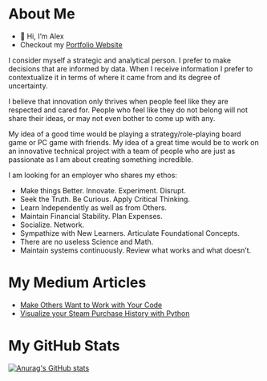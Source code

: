 # About Me

- 👋 Hi, I’m Alex
- Checkout my [Portfolio Website](https://max-torch.github.io/)

I consider myself a strategic and analytical person. I prefer to make decisions that are informed by data. When I receive information I prefer to contextualize it in terms of where it came from and its degree of uncertainty.

I believe that innovation only thrives when people feel like they are respected and cared for. People who feel like they do not belong will not share their ideas, or may not even bother to come up with any.

My idea of a good time would be playing a strategy/role-playing board game or PC game with friends. My idea of a great time would be to work on an innovative technical project with a team of people who are just as passionate as I am about creating something incredible.

I am looking for an employer who shares my ethos:

* Make things Better. Innovate. Experiment. Disrupt.
* Seek the Truth. Be Curious. Apply Critical Thinking.
* Learn Independently as well as from Others.
* Maintain Financial Stability. Plan Expenses.
* Socialize. Network.
* Sympathize with New Learners. Articulate Foundational Concepts.
* There are no useless Science and Math.
* Maintain systems continuously. Review what works and what doesn’t.

# My Medium Articles
<!-- BLOG-POST-LIST:START -->
- [Make Others Want to Work with Your Code](https://medium.com/codex/make-others-want-to-work-with-your-code-93bf745bd35b?source=rss-28163ad07642------2)
- [Visualize your Steam Purchase History with Python](https://lacsonalexanderz.medium.com/visualize-your-steam-purchase-history-with-python-21de2c2a365a?source=rss-28163ad07642------2)
<!-- BLOG-POST-LIST:END -->

# My GitHub Stats
[![Anurag's GitHub stats](https://github-readme-stats.vercel.app/api?username=max-torch&show_icons=true)](https://github.com/anuraghazra/github-readme-stats)


<!---
max-torch/max-torch is a ✨ special ✨ repository because its `README.md` (this file) appears on your GitHub profile.
You can click the Preview link to take a look at your changes.
--->
